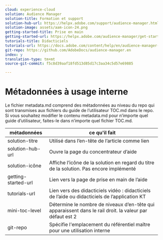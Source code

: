 ```yaml
---
cloud: experience-cloud
solution: Audience Manager
solution-title: Formation et support
solution-hub-url: https://helpx.adobe.com/support/audience-manager.html
solution-image: assets/aam-icon-24.png
getting-started-title: Prise en main
getting-started-url: https://helpx.adobe.com/audience-manager/get-started.html
tutorials-title: Didacticiels
tutorials-url: https://docs.adobe.com/content/help/en/audience-manager-learn/tutorials/overview.html
git-repo: https://github.com/AdobeDocs/audience-manager.en
index: y
translation-type: tm+mt
source-git-commit: f5c8d39aaf18fd513d85d17c3aa34c5d57e69885

---
```



# Métadonnées à usage interne

Le fichier metadata.md comprend des métadonnées au niveau du repo qui sont transmises aux fichiers du guide de l’utilisateur TOC.md dans le repo. Si vous souhaitez modifier le contenu metadata.md pour n’importe quel guide d’utilisateur, faites-le dans n’importe quel fichier TOC.md.

| métadonnées | ce qu'il fait |
|--- |--- |
| solution-titre | Utilisé dans l’en-tête de l’article comme lien |
| solution-hub-url | Ouvre la page du concentrateur d’aide |
| solution-icône | Affiche l’icône de la solution en regard du titre de la solution. Pas encore implémenté |
| getting-started-url | Lien vers la page de prise en main de l’aide |
| tutorials-url | Lien vers des didacticiels vidéo : didacticiels de l’aide ou didacticiels de l’application KT |
| mini-toc-level | Détermine le nombre de niveaux d’en-tête qui apparaissent dans le rail droit. la valeur par défaut est 2 |
| git-repo | Spécifie l'emplacement du référentiel maître pour une utilisation interne |
